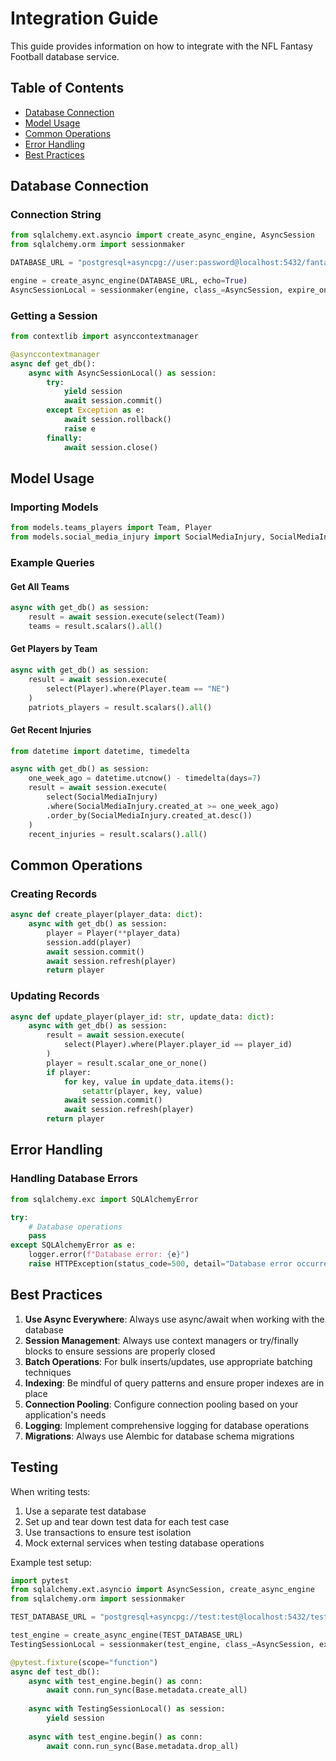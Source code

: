 # Integration Guide

This guide provides information on how to integrate with the NFL Fantasy Football database service.

## Table of Contents

- [Database Connection](#database-connection)
- [Model Usage](#model-usage)
- [Common Operations](#common-operations)
- [Error Handling](#error-handling)
- [Best Practices](#best-practices)

## Database Connection

### Connection String

```python
from sqlalchemy.ext.asyncio import create_async_engine, AsyncSession
from sqlalchemy.orm import sessionmaker

DATABASE_URL = "postgresql+asyncpg://user:password@localhost:5432/fantasy_football"

engine = create_async_engine(DATABASE_URL, echo=True)
AsyncSessionLocal = sessionmaker(engine, class_=AsyncSession, expire_on_commit=False)
```

### Getting a Session

```python
from contextlib import asynccontextmanager

@asynccontextmanager
async def get_db():
    async with AsyncSessionLocal() as session:
        try:
            yield session
            await session.commit()
        except Exception as e:
            await session.rollback()
            raise e
        finally:
            await session.close()
```

## Model Usage

### Importing Models

```python
from models.teams_players import Team, Player
from models.social_media_injury import SocialMediaInjury, SocialMediaInjuryMatch
```

### Example Queries

#### Get All Teams
```python
async with get_db() as session:
    result = await session.execute(select(Team))
    teams = result.scalars().all()
```

#### Get Players by Team
```python
async with get_db() as session:
    result = await session.execute(
        select(Player).where(Player.team == "NE")
    )
    patriots_players = result.scalars().all()
```

#### Get Recent Injuries
```python
from datetime import datetime, timedelta

async with get_db() as session:
    one_week_ago = datetime.utcnow() - timedelta(days=7)
    result = await session.execute(
        select(SocialMediaInjury)
        .where(SocialMediaInjury.created_at >= one_week_ago)
        .order_by(SocialMediaInjury.created_at.desc())
    )
    recent_injuries = result.scalars().all()
```

## Common Operations

### Creating Records

```python
async def create_player(player_data: dict):
    async with get_db() as session:
        player = Player(**player_data)
        session.add(player)
        await session.commit()
        await session.refresh(player)
        return player
```

### Updating Records

```python
async def update_player(player_id: str, update_data: dict):
    async with get_db() as session:
        result = await session.execute(
            select(Player).where(Player.player_id == player_id)
        )
        player = result.scalar_one_or_none()
        if player:
            for key, value in update_data.items():
                setattr(player, key, value)
            await session.commit()
            await session.refresh(player)
        return player
```

## Error Handling

### Handling Database Errors

```python
from sqlalchemy.exc import SQLAlchemyError

try:
    # Database operations
    pass
except SQLAlchemyError as e:
    logger.error(f"Database error: {e}")
    raise HTTPException(status_code=500, detail="Database error occurred")
```

## Best Practices

1. **Use Async Everywhere**: Always use async/await when working with the database
2. **Session Management**: Always use context managers or try/finally blocks to ensure sessions are properly closed
3. **Batch Operations**: For bulk inserts/updates, use appropriate batching techniques
4. **Indexing**: Be mindful of query patterns and ensure proper indexes are in place
5. **Connection Pooling**: Configure connection pooling based on your application's needs
6. **Logging**: Implement comprehensive logging for database operations
7. **Migrations**: Always use Alembic for database schema migrations

## Testing

When writing tests:

1. Use a separate test database
2. Set up and tear down test data for each test case
3. Use transactions to ensure test isolation
4. Mock external services when testing database operations

Example test setup:

```python
import pytest
from sqlalchemy.ext.asyncio import AsyncSession, create_async_engine
from sqlalchemy.orm import sessionmaker

TEST_DATABASE_URL = "postgresql+asyncpg://test:test@localhost:5432/test_fantasy_football"

test_engine = create_async_engine(TEST_DATABASE_URL)
TestingSessionLocal = sessionmaker(test_engine, class_=AsyncSession, expire_on_commit=False)

@pytest.fixture(scope="function")
async def test_db():
    async with test_engine.begin() as conn:
        await conn.run_sync(Base.metadata.create_all)
    
    async with TestingSessionLocal() as session:
        yield session
        
    async with test_engine.begin() as conn:
        await conn.run_sync(Base.metadata.drop_all)
```
